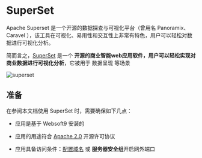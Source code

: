 # SuperSet

Apache Superset 是一个开源的数据探查与可视化平台（曾用名 Panoramix、Caravel ），该工具在可视化、易用性和交互性上非常有特色，用户可以轻松对数据进行可视化分析。

简而言之，[SuperSet](https://superset.apache.org/) 是一个 **开源的商业智能web应用软件，用户可以轻松实现对商业数据进行可视化分析**，它被用于 数据呈现  等场景


![superset](https://libs.websoft9.com/Websoft9/DocsPicture/en/superset/superset-dash-websoft9.png)


## 准备

在参阅本文档使用 SuperSet 时，需要确保如下几点：

- 应用是基于 Websoft9 安装的

- 应用的用途符合 [Apache 2.0](https://opensource.org/licenses/Apache-2.0) 开源许可协议

- 应用具备访问条件：[配置域名](./guide/appsetdomain) 或 **服务器安全组**开启网外端口